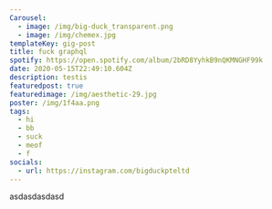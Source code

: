 ```yaml
---
Carousel:
  - image: /img/big-duck_transparent.png
  - image: /img/chemex.jpg
templateKey: gig-post
title: fuck graphql
spotify: https://open.spotify.com/album/2bRD8YyhkB9nQKMNGHF99k
date: 2020-05-15T22:49:10.604Z
description: testis
featuredpost: true
featuredimage: /img/aesthetic-29.jpg
poster: /img/1f4aa.png
tags:
  - hi
  - bb
  - suck
  - meof
  - f
socials:
  - url: https://instagram.com/bigduckpteltd
---
```

asdasdasdasd
